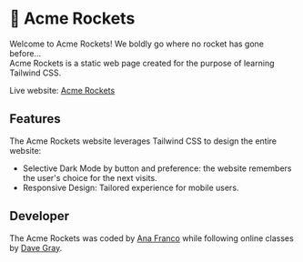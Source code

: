 # 🚀 Acme Rockets

Welcome to Acme Rockets! We boldly go where no rocket has gone before...\
Acme Rockets is a static web page created for the purpose of learning Tailwind CSS.

Live website:
<a href="https://acmerockets-erim.onrender.com/" target="_blank">Acme Rockets</a>

## Features
The Acme Rockets website leverages Tailwind CSS to design the entire website:
- Selective Dark Mode by button and preference: the website remembers the user's choice for the next visits.
- Responsive Design: Tailored experience for mobile users.

## Developer

The Acme Rockets was coded by [Ana Franco](https://github.com/anamspe) while following online classes by [Dave Gray](https://www.youtube.com/@DaveGrayTeachesCode).

